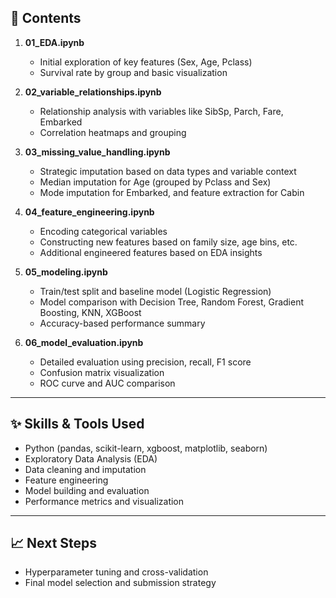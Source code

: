 ## 📌 Contents

1. **01_EDA.ipynb**  
   - Initial exploration of key features (Sex, Age, Pclass)  
   - Survival rate by group and basic visualization

2. **02_variable_relationships.ipynb**  
   - Relationship analysis with variables like SibSp, Parch, Fare, Embarked  
   - Correlation heatmaps and grouping

3. **03_missing_value_handling.ipynb**  
   - Strategic imputation based on data types and variable context  
   - Median imputation for Age (grouped by Pclass and Sex)  
   - Mode imputation for Embarked, and feature extraction for Cabin

4. **04_feature_engineering.ipynb**  
   - Encoding categorical variables  
   - Constructing new features based on family size, age bins, etc.  
   - Additional engineered features based on EDA insights

5. **05_modeling.ipynb**  
   - Train/test split and baseline model (Logistic Regression)  
   - Model comparison with Decision Tree, Random Forest, Gradient Boosting, KNN, XGBoost  
   - Accuracy-based performance summary

6. **06_model_evaluation.ipynb**  
   - Detailed evaluation using precision, recall, F1 score  
   - Confusion matrix visualization  
   - ROC curve and AUC comparison

---

## ✨ Skills & Tools Used

- Python (pandas, scikit-learn, xgboost, matplotlib, seaborn)
- Exploratory Data Analysis (EDA)
- Data cleaning and imputation
- Feature engineering
- Model building and evaluation
- Performance metrics and visualization

---

## 📈 Next Steps

- Hyperparameter tuning and cross-validation  
- Final model selection and submission strategy
